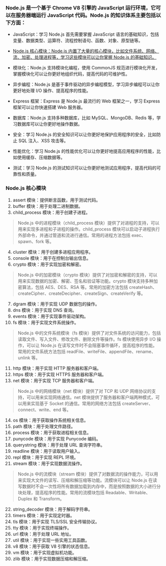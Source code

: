 ### Node.js 是一个基于 Chrome V8 引擎的 JavaScript 运行环境，它可以在服务器端运行 JavaScript 代码。Node.js 的知识体系主要包括以下方面：

- JavaScript：学习 Node.js 首先需要掌握 JavaScript 语言的基础知识，包括变量、数据类型、运算符、流程控制语句、函数、对象、原型链等。

- [Node.js 核心模块：Node.js 内置了大量的核心模块，比如文件系统、网络、流、加密、处理进程等，学习这些模块可以让你掌握 Node.js 的基础知识。](###%20Node.js%20%E6%A0%B8%E5%BF%83%E6%A8%A1%E5%9D%97)

- 模块化：Node.js 支持模块化编程，使用 CommonJS 规范进行模块化开发，掌握模块化可以让你更好地组织代码，提高代码的可维护性。

- 异步编程：Node.js 是基于事件驱动的异步编程模型，学习异步编程可以让你更好地处理 I/O 操作、提高程序的性能。

- Express 框架：Express 是 Node.js 最流行的 Web 框架之一，学习 Express 框架可以让你快速搭建 Web 服务器。

- 数据库：Node.js 支持多种数据库，比如 MySQL、MongoDB、Redis 等，学习数据库可以让你更好地操作数据。

- 安全：学习 Node.js 的安全知识可以让你更好地保护应用程序的安全，比如防止 SQL 注入、XSS 攻击等。

- 性能优化：学习 Node.js 的性能优化可以让你更好地提高应用程序的性能，比如使用缓存、压缩数据等。

- 测试：学习 Node.js 的测试知识可以让你更好地测试应用程序，提高代码的可靠性和质量。


### Node.js 核心模块

1. assert 模块：提供断言函数，用于测试代码。
2. buffer 模块：用于处理二进制数据。
3. child_process 模块：用于创建子进程。
> Node.js 中的进程模块（child_process 模块）提供了对进程的支持，可以用来实现多进程和子进程的操作。child_process 模块可以启动子进程执行外部命令，并通过管道和流进行通信。常用的进程方法包括 exec、spawn、fork 等。
4. cluster 模块：用于创建多进程应用程序。
5. console 模块：用于在控制台输出信息。
6. crypto 模块：用于实现加密和解密。
> Node.js 中的加密模块（crypto 模块）提供了对加密和解密的支持，可以用来实现数据的加密、解密、签名和验证等功能。crypto 模块支持多种加密算法，包括 AES、DES、RSA 等。常用的加密方法包括 createHash、createCipher、createDecipher、createSign、createVerify 等。
7. dgram 模块：用于实现 UDP 数据包的操作。
8. dns 模块：用于实现 DNS 查询。
9. events 模块：用于实现事件驱动架构。
10. fs 模块：用于实现文件系统操作。
> Node.js 中的文件系统模块（fs 模块）提供了对文件系统的访问能力，包括读取文件、写入文件、修改文件、删除文件等操作。fs 模块使用异步 I/O 操作，可以让 Node.js 在读写文件时不会阻塞事件循环，提高程序的性能。常用的文件系统方法包括 readFile、writeFile、appendFile、rename、unlink 等。
11. http 模块：用于实现 HTTP 服务器和客户端。
12. https 模块：用于实现 HTTPS 服务器和客户端。
13. net 模块：用于实现 TCP 服务器和客户端。
> Node.js 中的网络模块（net 模块）提供了对 TCP 和 UDP 网络协议的支持，可以用来实现网络通信。net 模块提供了服务器和客户端两种模式，可以用来实现基于 Socket 的通信。常用的网络方法包括 createServer、connect、write、end 等。
14. os 模块：用于获取操作系统相关信息。
15. path 模块：用于处理文件路径。
16. process 模块：用于获取进程相关信息。
17. punycode 模块：用于实现 Punycode 编码。
18. querystring 模块：用于处理 URL 查询字符串。
19. readline 模块：用于读取用户输入。
20. repl 模块：用于实现 REPL 环境。
21. stream 模块：用于实现数据流操作。
> Node.js 中的流模块（stream 模块）提供了对数据流的操作能力，可以用来实现大文件的读写、压缩和解压缩等功能。流模块可以让 Node.js 在读写数据时不会一次性将所有数据加载到内存中，而是按照数据的大小进行分块处理，提高程序的性能。常用的流模块包括 Readable、Writable、Duplex 和 Transform。
22. string_decoder 模块：用于解码字符串。
23. timers 模块：用于实现定时器。
24. tls 模块：用于实现 TLS/SSL 安全传输协议。
25. tty 模块：用于实现终端操作。
26. url 模块：用于处理 URL 地址。
27. util 模块：用于实现一些实用工具函数。
28. v8 模块：用于获取 V8 引擎的状态信息。
29. vm 模块：用于实现虚拟机功能。
30. zlib 模块：用于实现数据压缩和解压缩。
